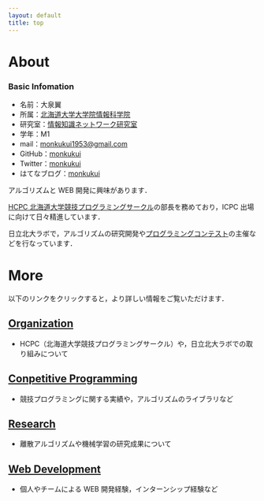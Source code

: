 ```yaml
---
layout: default
title: top
---
```


# About

### Basic Infomation
- 名前：大泉翼
- 所属：[北海道大学大学院情報科学院](https://www.ist.hokudai.ac.jp/)
- 研究室：[情報知識ネットワーク研究室](http://www-ikn.ist.hokudai.ac.jp/)
- 学年：M1
- mail：monkukui1953@gmail.com
- GitHub：[monkukui](https://github.com/monkukui/)
- Twitter：[monkukui](https://twitter.com/monkukui2/)
- はてなブログ：[monkukui](https://monkukui.hatenablog.com/)

アルゴリズムと WEB 開発に興味があります．

[HCPC 北海道大学競技プログラミングサークル](https://hcpc-hokudai.github.io/)の部長を務めており，ICPC 出場に向けて日々精進しています．

日立北大ラボで，アルゴリズムの研究開発や[プログラミングコンテスト](https://www.es.hokudai.ac.jp/news/2019-11-01-hitachi/)の主催などを行なっています．

# More

以下のリンクをクリックすると，より詳しい情報をご覧いただけます．

## [Organization](organization/)
- HCPC（北海道大学競技プログラミングサークル）や，日立北大ラボでの取り組みについて

## [Conpetitive Programming](conpetitive_programming/)
- 競技プログラミングに関する実績や，アルゴリズムのライブラリなど

## [Research](research/)
- 離散アルゴリズムや機械学習の研究成果について

## [Web Development](web_development/)
- 個人やチームによる WEB 開発経験，インターンシップ経験など
